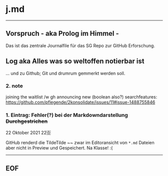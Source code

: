 # j.md
---
## Vorspruch - aka Prolog im Himmel -
Das ist das zentrale Journalfile für das SG Repo zur GitHub Erforschung.

## Log aka Alles was so weltoffen notierbar ist 
... und zu Github; Git und drumrum 
gemmerkt werden soll.

### 2. note

joining the waitlist
/w gh announcing new (boolean also?) searchfeatures: https://github.com/pflegende/2konsolidate/issues/11#issue-1488755846

### 1. Eintrag: Fehler(?) bei der Markdowndarstellung ~~Durchgestrichen~~
22 Oktober 2021 22🈴

GitHub renderd die TildeTilde ~~ zwar im Editoransicht von `*.md` Dateien aber nicht in Preview und Gespeichert.
Na Klasse!
:(

---
EOF
---
